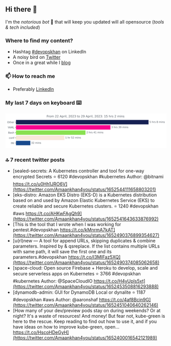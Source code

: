 <!--- [![Hits](https://hits.seeyoufarm.com/api/count/incr/badge.svg?url=https%3A%2F%2Fgithub.com%2Fakhan4u%2Fhit-counter&count_bg=%2379C83D&title_bg=%23555555&icon=&icon_color=%23E7E7E7&title=visits&edge_flat=false)](https://hits.seeyoufarm.com) --->

## Hi there 👋

I'm the _notorious bot_ 🤣 that will keep you updated will all opensource (_tools & tech included_) 

### Where to find my content?

* Hashtag [#devopskhan](https://www.linkedin.com/feed/hashtag/devopskhan) on LinkedIn
* A noisy bird on [Twitter](https://twitter.com/Amaankhan4you)
* Once in a great while I [blog](https://linuxparrot.netlify.app) 


### 📫 **How to reach me**

* Preferably [LinkedIn](https://www.linkedin.com/in/amaan-khan-linux-ninja)

### My last 7 days on keyboard ⌨️

<img src="https://github.com/akhan4u/akhan4u/blob/main/images/stat.svg" alt="Amaan's Wakatime Activity!"/>

### 🔝 7 recent twitter posts
<!-- DEVDOJO:START -->
- [sealed-secrets: A Kubernetes controller and tool for one-way encrypted Secrets
⭐️ 6120
#devopskhan #kubernetes
Author: @bitnami
https://t.co/u0Hh1JRO6V](https://twitter.com/Amaankhan4you/status/1652544111658803201)
- [eks-distro: Amazon EKS Distro &lpar;EKS-D&rpar; is a Kubernetes distribution based on and used by Amazon Elastic Kubernetes Service &lpar;EKS&rpar; to create reliable and secure Kubernetes clusters.
⭐️ 1240
#devopskhan #aws
https://t.co/AHKwFAgQh9](https://twitter.com/Amaankhan4you/status/1652541643633876992)
- [This is the tool that I wrote when I was working for pentest.#devopskhan https://t.co/kMnrmA7kAT](https://twitter.com/Amaankhan4you/status/1652490376899354627)
- [u&lpar;rl&rpar;new — A tool for append URLs, skipping duplicates &amp; combine parameters. Inspired by &amp; qsreplace. If the list contains multiple URLs with same path, it will save the first one and its parameters.#devopskhan https://t.co/I3MIFaz5XQ](https://twitter.com/Amaankhan4you/status/1652490374085062658)
- [space-cloud: Open source Firebase + Heroku to develop, scale and secure serverless apps on Kubernetes
⭐️ 3766
#devopskhan #kubernetes
Author: @SpaceCloudIO
https://t.co/H4yUpIs5xt](https://twitter.com/Amaankhan4you/status/1652453508816293888)
- [dynamodb-admin: GUI for DynamoDB Local or dynalite
⭐️ 1187
#devopskhan #aws
Author: @aaronshaf
https://t.co/4af8Bcin9G](https://twitter.com/Amaankhan4you/status/1652451040640262146)
- [How many of your dev/preview pods stay on during weekends? Or at night? It&#39;s a waste of resources! And money! But fear not, kube-green is here to the rescue. Keep reading to find out how to use it, and if you have ideas on how to improve kube-green, open… https://t.co/HscoHDeGyH](https://twitter.com/Amaankhan4you/status/1652400016542121989)
<!-- DEVDOJO:END -->

<!-- ![Amaan's GitHub stats](https://github-readme-stats.vercel.app/api?username=akhan4u&count_private=true&show_icons=true&hide=contribs) -->
